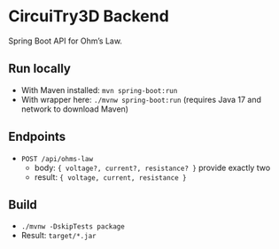 # CircuiTry3D Backend

Spring Boot API for Ohm’s Law.

## Run locally

- With Maven installed: `mvn spring-boot:run`
- With wrapper here: `./mvnw spring-boot:run` (requires Java 17 and network to download Maven)

## Endpoints

- `POST /api/ohms-law`
  - body: `{ voltage?, current?, resistance? }` provide exactly two
  - result: `{ voltage, current, resistance }`

## Build

- `./mvnw -DskipTests package`
- Result: `target/*.jar`
